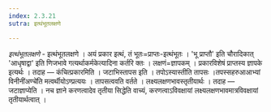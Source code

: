 ```yaml
---
index: 2.3.21
sutra: इत्थंभूतलक्षणे

---
```

_इत्थंभूतलक्षणे_ - इत्थंभूतलक्षणे । अयं प्रकार इत्थं, तं भूतः=प्राप्तः-इत्थंभूतः । 'भू प्राप्तौ' इति चौरादिकात् 'आधृषाद्वा' इति णिजभावे गत्यर्थाकर्मकेत्यादिना कर्तरि क्तः । लक्षणं=ज्ञापकम् । प्रकारविशेषं प्राप्तस्य ज्ञापके इत्यर्थः । तदाह — कंचित्प्रकारमिति । जटाभिस्तापस इति । तपोऽस्यास्तीति तापसः ।तपस्सहरुआआभ्यां विनीनी॑अण्चे॑ति मत्वर्थीयोऽण्प्रत्ययः । तापसत्ववति वर्तते । लक्ष्यलक्षणभावस्तृतीयार्थः । तदाह — जटाज्ञाप्येति । नच ज्ञाने करणत्वादेव तृतीया सिद्धेति वाच्यं, करणत्वाऽविवक्षायां लक्ष्यलक्षणभावमात्रविवक्षायां तृतीयार्थत्वात् ।